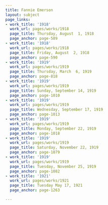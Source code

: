 ```yaml
---
title: Fannie Emerson
layout: subject
page_links:
- work_title: '1918'
  work_url: pages/works/1918
  page_title: Thursday, August  1, 1918
  page_anchor: page-589
- work_title: '1918'
  work_url: pages/works/1918
  page_title: Friday, August  2, 1918
  page_anchor: page-590
- work_title: '1919'
  work_url: pages/works/1919
  page_title: Thursday, March  6, 1919
  page_anchor: page-818
- work_title: '1919'
  work_url: pages/works/1919
  page_title: Sunday, September 14, 1919
  page_anchor: page-1010
- work_title: '1919'
  work_url: pages/works/1919
  page_title: Wednesday, September 17, 1919
  page_anchor: page-1013
- work_title: '1919'
  work_url: pages/works/1919
  page_title: Monday, September 22, 1919
  page_anchor: page-1018
- work_title: '1919'
  work_url: pages/works/1919
  page_title: Saturday, November 22, 1919
  page_anchor: page-1079
- work_title: '1919'
  work_url: pages/works/1919
  page_title: Tuesday, November 25, 1919
  page_anchor: page-1082
- work_title: '1921'
  work_url: pages/works/1921
  page_title: Tuesday May 17, 1921
  page_anchor: page-1263

---
```

